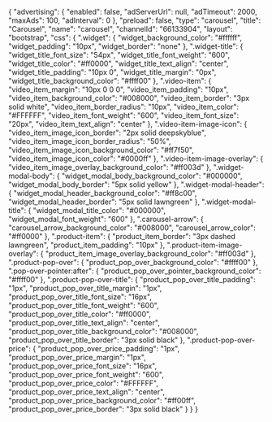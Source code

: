 {
    "advertising": {
        "enabled": false,
        "adServerUrl": null,
        "adTimeout": 2000,
        "maxAds": 100,
        "adInterval": 0
    },
    "preload": false,
    "type": "carousel",
    "title": "Carousel",
    "name": "carousel",
    "channelId": "66133904",
    "layout": "bootstrap",
    "css": {
        ".widget": {
            "widget_background_color": "#ffffff",
            "widget_padding": "10px",
            "widget_border": "none"
        },
        ".widget-title": {
            "widget_title_font_size": "54px",
            "widget_title_font_weight": "600",
            "widget_title_color": "#ff0000",
            "widget_title_text_align": "center",
            "widget_title_padding": "10px 0",
            "widget_title_margin": "0px",
            "widget_title_background_color": "#ffff00"
        },
        ".video-item": {
            "video_item_margin": "10px 0 0 0",
            "video_item_padding": "10px",
            "video_item_background_color": "#008000",
            "video_item_border": "3px solid white",
            "video_item_border_radius": "10px",
            "video_item_color": "#FFFFFF",
            "video_item_font_weight": "600",
            "video_item_font_size": "20px",
            "video_item_text_align": "center"
        },
        ".video-item-image-icon": {
            "video_item_image_icon_border": "2px solid deepskyblue",
            "video_item_image_icon_border_radius": "50%",
            "video_item_image_icon_background_color": "#ff7f50",
            "video_item_image_icon_color": "#0000ff"
        },
        ".video-item-image-overlay": {
            "video_item_image_overlay_background_color": "#ff003d"
        },
        ".widget-modal-body": {
            "widget_modal_body_background_color": "#000000",
            "widget_modal_body_border": "5px solid yellow"
        },
        ".widget-modal-header": {
            "widget_modal_header_background_color": "#ff8c00",
            "widget_modal_header_border": "5px solid lawngreen"
        },
        ".widget-modal-title": {
            "widget_modal_title_color": "#000000",
            "widget_modal_font_weight": "600"
        },
        ".carousel-arrow": {
            "carousel_arrow_background_color": "#008000",
            "carousel_arrow_color": "#ff0000"
        },
        ".product-item": {
            "product_item_border": "3px dashed lawngreen",
            "product_item_padding": "10px"
        },
        ".product-item-image-overlay": {
            "product_item_image_overlay_background_color": "#ff003d"
        },
        ".product-pop-over": {
            "product_pop_over_background_color": "#ffff00"
        },
        ".pop-over-pointer:after": {
            "product_pop_over_pointer_background_color": "#ffff00"
        },
        ".product-pop-over-title": {
            "product_pop_over_title_padding": "1px",
            "product_pop_over_title_margin": "1px",
            "product_pop_over_title_font_size": "16px",
            "product_pop_over_title_font_weight": "600",
            "product_pop_over_title_color": "#ff0000",
            "product_pop_over_title_text_align": "center",
            "product_pop_over_title_background_color": "#008000",
            "product_pop_over_title_border": "3px solid black"
        },
        ".product-pop-over-price": {
            "product_pop_over_price_padding": "1px",
            "product_pop_over_price_margin": "1px",
            "product_pop_over_price_font_size": "16px",
            "product_pop_over_price_font_weight": "600",
            "product_pop_over_price_color": "#FFFFFF",
            "product_pop_over_price_text_align": "center",
            "product_pop_over_price_background_color": "#ff00ff",
            "product_pop_over_price_border": "3px solid black"
        }
    }
}